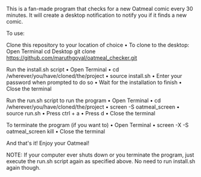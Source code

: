 This is a fan-made program that checks for a new Oatmeal comic every 30 minutes.
It will create a desktop notification to notify you if it finds a new comic.

To use:

Clone this repository to your location of choice
• To clone to the desktop: 
Open Terminal 
cd Desktop 
git clone https://github.com/maruthgoyal/oatmeal_checker.git 

Run the install.sh script 
• Open Terminal 
• cd /wherever/you/have/cloned/the/project 
• source install.sh 
• Enter your password when prompted to do so 
• Wait for the installation to finish 
• Close the terminal 

Run the run.sh script to run the program 
• Open Terminal 
• cd /wherever/you/have/cloned/the/project 
• screen -S oatmeal_screen 
• source run.sh 
• Press ctrl + a 
• Press d 
• Close the terminal 

To terminate the program (if you want to) 
• Open Terminal 
• screen -X -S oatmeal_screen kill 
• Close the terminal 

And that's it! Enjoy your Oatmeal! 

NOTE: If your computer ever shuts down or you terminate the program, just execute the run.sh script again as specified above. 
No need to run install.sh again though.
